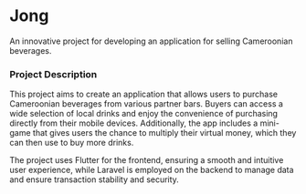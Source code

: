 # Jong

An innovative project for developing an application for selling Cameroonian beverages.

### Project Description

This project aims to create an application that allows users to purchase Cameroonian beverages from various partner bars. Buyers can access a wide selection of local drinks and enjoy the convenience of purchasing directly from their mobile devices. Additionally, the app includes a mini-game that gives users the chance to multiply their virtual money, which they can then use to buy more drinks.

The project uses Flutter for the frontend, ensuring a smooth and intuitive user experience, while Laravel is employed on the backend to manage data and ensure transaction stability and security.

